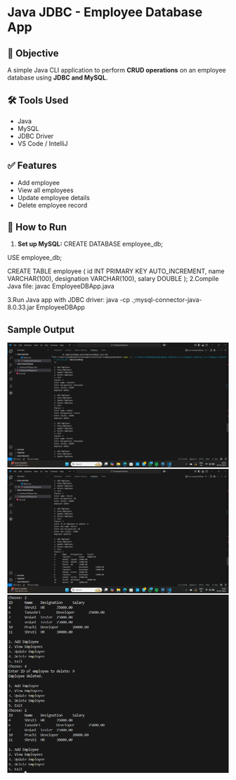 # Java JDBC - Employee Database App

## 📌 Objective
A simple Java CLI application to perform **CRUD operations** on an employee database using **JDBC and MySQL**.

## 🛠️ Tools Used
- Java
- MySQL
- JDBC Driver
- VS Code / IntelliJ

## ✅ Features
- Add employee
- View all employees
- Update employee details
- Delete employee record

## 🏁 How to Run
1. **Set up MySQL:**
   CREATE DATABASE employee_db;

USE employee_db;

CREATE TABLE employee (
    id INT PRIMARY KEY AUTO_INCREMENT,
    name VARCHAR(100),
    designation VARCHAR(100),
    salary DOUBLE
);
2.Compile Java file:
javac EmployeeDBApp.java

3.Run Java app with JDBC driver:
java -cp .;mysql-connector-java-8.0.33.jar EmployeeDBApp

## Sample Output
![image_alt](https://github.com/tanu-pande/Employee-Database-App/blob/656f0d3a30facd956a4b15d80b1639305c484847/Screenshot%202025-07-03%20191046.png)
![image_alt](https://github.com/tanu-pande/Employee-Database-App/blob/b695cd607cbd32acc455427ec680e97d856954d9/Screenshot%202025-07-03%20191058.png)
![image_alt](https://github.com/tanu-pande/Employee-Database-App/blob/294341b785d2a83ad68d6b904b3dcb369c9a6d74/Screenshot%202025-07-03%20191119.png)
